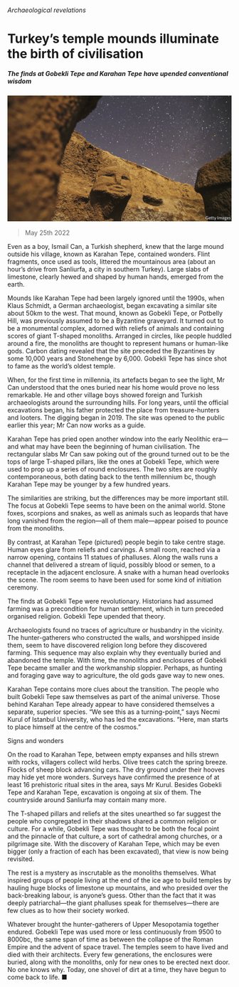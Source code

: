 ###### Archaeological revelations

# Turkey’s temple mounds illuminate the birth of civilisation 

##### The finds at Gobekli Tepe and Karahan Tepe have upended conventional wisdom 

![image](images/20220528_CUP001.jpg) 

> May 25th 2022 

Even as a boy, Ismail Can, a Turkish shepherd, knew that the large mound outside his village, known as Karahan Tepe, contained wonders. Flint fragments, once used as tools, littered the mountainous area (about an hour’s drive from Sanliurfa, a city in southern Turkey). Large slabs of limestone, clearly hewed and shaped by human hands, emerged from the earth. 

Mounds like Karahan Tepe had been largely ignored until the 1990s, when Klaus Schmidt, a German archaeologist, began excavating a similar site about 50km to the west. That mound, known as Gobekli Tepe, or Potbelly Hill, was previously assumed to be a Byzantine graveyard. It turned out to be a monumental complex, adorned with reliefs of animals and containing scores of giant T-shaped monoliths. Arranged in circles, like people huddled around a fire, the monoliths are thought to represent humans or human-like gods. Carbon dating revealed that the site preceded the Byzantines by some 10,000 years and Stonehenge by 6,000. Gobekli Tepe has since shot to fame as the world’s oldest temple. 

When, for the first time in millennia, its artefacts began to see the light, Mr Can understood that the ones buried near his home would prove no less remarkable. He and other village boys showed foreign and Turkish archaeologists around the surrounding hills. For long years, until the official excavations began, his father protected the place from treasure-hunters and looters. The digging began in 2019. The site was opened to the public earlier this year; Mr Can now works as a guide.

Karahan Tepe has pried open another window into the early Neolithic era—and what may have been the beginning of human civilisation. The rectangular slabs Mr Can saw poking out of the ground turned out to be the tops of large T-shaped pillars, like the ones at Gobekli Tepe, which were used to prop up a series of round enclosures. The two sites are roughly contemporaneous, both dating back to the tenth millennium bc, though Karahan Tepe may be younger by a few hundred years. 

The similarities are striking, but the differences may be more important still. The focus at Gobekli Tepe seems to have been on the animal world. Stone foxes, scorpions and snakes, as well as animals such as leopards that have long vanished from the region—all of them male—appear poised to pounce from the monoliths.

By contrast, at Karahan Tepe (pictured) people begin to take centre stage. Human eyes glare from reliefs and carvings. A small room, reached via a narrow opening, contains 11 statues of phalluses. Along the walls runs a channel that delivered a stream of liquid, possibly blood or semen, to a receptacle in the adjacent enclosure. A snake with a human head overlooks the scene. The room seems to have been used for some kind of initiation ceremony. 

The finds at Gobekli Tepe were revolutionary. Historians had assumed farming was a precondition for human settlement, which in turn preceded organised religion. Gobekli Tepe upended that theory. 

Archaeologists found no traces of agriculture or husbandry in the vicinity. The hunter-gatherers who constructed the walls, and worshipped inside them, seem to have discovered religion long before they discovered farming. This sequence may also explain why they eventually buried and abandoned the temple. With time, the monoliths and enclosures of Gobekli Tepe became smaller and the workmanship sloppier. Perhaps, as hunting and foraging gave way to agriculture, the old gods gave way to new ones.

Karahan Tepe contains more clues about the transition. The people who built Gobekli Tepe saw themselves as part of the animal universe. Those behind Karahan Tepe already appear to have considered themselves a separate, superior species. “We see this as a turning-point,” says Necmi Kurul of Istanbul University, who has led the excavations. “Here, man starts to place himself at the centre of the cosmos.”

Signs and wonders

On the road to Karahan Tepe, between empty expanses and hills strewn with rocks, villagers collect wild herbs. Olive trees catch the spring breeze. Flocks of sheep block advancing cars. The dry ground under their hooves may hide yet more wonders. Surveys have confirmed the presence of at least 16 prehistoric ritual sites in the area, says Mr Kurul. Besides Gobekli Tepe and Karahan Tepe, excavation is ongoing at six of them. The countryside around Sanliurfa may contain many more.

The T-shaped pillars and reliefs at the sites unearthed so far suggest the people who congregated in their shadows shared a common religion or culture. For a while, Gobekli Tepe was thought to be both the focal point and the pinnacle of that culture, a sort of cathedral among churches, or a pilgrimage site. With the discovery of Karahan Tepe, which may be even bigger (only a fraction of each has been excavated), that view is now being revisited. 

The rest is a mystery as inscrutable as the monoliths themselves. What inspired groups of people living at the end of the ice age to build temples by hauling huge blocks of limestone up mountains, and who presided over the back-breaking labour, is anyone’s guess. Other than the fact that it was deeply patriarchal—the giant phalluses speak for themselves—there are few clues as to how their society worked. 

Whatever brought the hunter-gatherers of Upper Mesopotamia together endured. Gobekli Tepe was used more or less continuously from 9500 to 8000bc, the same span of time as between the collapse of the Roman Empire and the advent of space travel. The temples seem to have lived and died with their architects. Every few generations, the enclosures were buried, along with the monoliths, only for new ones to be erected next door. No one knows why. Today, one shovel of dirt at a time, they have begun to come back to life. ■


